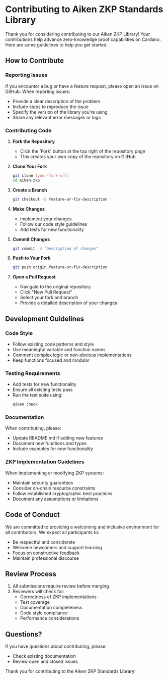 # Contributing to Aiken ZKP Standards Library

Thank you for considering contributing to our Aiken ZKP Library! Your contributions help advance zero-knowledge proof capabilities on Cardano. Here are some guidelines to help you get started.

## How to Contribute

### Reporting Issues

If you encounter a bug or have a feature request, please open an issue on GitHub. When reporting issues:
- Provide a clear description of the problem
- Include steps to reproduce the issue
- Specify the version of the library you're using
- Share any relevant error messages or logs

### Contributing Code

1. **Fork the Repository**
   - Click the 'Fork' button at the top right of the repository page
   - This creates your own copy of the repository on GitHub

2. **Clone Your Fork**
   ```bash
   git clone [your-fork-url]
   cd aiken-zkp
   ```

3. **Create a Branch**
   ```bash
   git checkout -b feature-or-fix-description
   ```

4. **Make Changes**
   - Implement your changes
   - Follow our code style guidelines
   - Add tests for new functionality

5. **Commit Changes**
   ```bash
   git commit -m "Description of changes"
   ```

6. **Push to Your Fork**
   ```bash
   git push origin feature-or-fix-description
   ```

7. **Open a Pull Request**
   - Navigate to the original repository
   - Click "New Pull Request"
   - Select your fork and branch
   - Provide a detailed description of your changes

## Development Guidelines

### Code Style

- Follow existing code patterns and style
- Use meaningful variable and function names
- Comment complex logic or non-obvious implementations
- Keep functions focused and modular

### Testing Requirements

- Add tests for new functionality
- Ensure all existing tests pass
- Run the test suite using:
  ```bash
  aiken check
  ```

### Documentation

When contributing, please:
- Update README.md if adding new features
- Document new functions and types
- Include examples for new functionality

### ZKP Implementation Guidelines

When implementing or modifying ZKP systems:
- Maintain security guarantees
- Consider on-chain resource constraints
- Follow established cryptographic best practices
- Document any assumptions or limitations

## Code of Conduct

We are committed to providing a welcoming and inclusive environment for all contributors. We expect all participants to:
- Be respectful and considerate
- Welcome newcomers and support learning
- Focus on constructive feedback
- Maintain professional discourse

## Review Process

1. All submissions require review before merging
2. Reviewers will check for:
   - Correctness of ZKP implementations
   - Test coverage
   - Documentation completeness
   - Code style compliance
   - Performance considerations

## Questions?

If you have questions about contributing, please:
- Check existing documentation
- Review open and closed issues

Thank you for contributing to the Aiken ZKP Standards Library!
